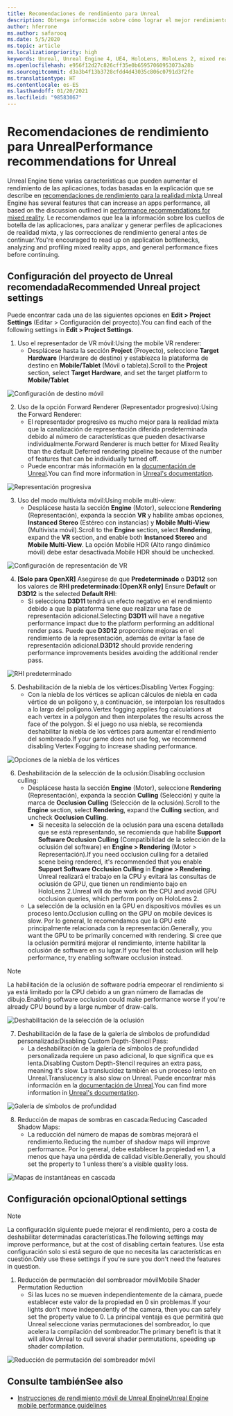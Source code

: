 ```yaml
---
title: Recomendaciones de rendimiento para Unreal
description: Obtenga información sobre cómo lograr el mejor rendimiento de las aplicaciones de realidad mixta con la configuración de proyecto de Unreal recomendada.
author: hferrone
ms.author: safarooq
ms.date: 5/5/2020
ms.topic: article
ms.localizationpriority: high
keywords: Unreal, Unreal Engine 4, UE4, HoloLens, HoloLens 2, mixed reality, performance, optimization, settings, documentation
ms.openlocfilehash: e956f12d27c826cff35e0b65957060953073a28b
ms.sourcegitcommit: d3a3b4f13b3728cfdd4d43035c806c0791d3f2fe
ms.translationtype: HT
ms.contentlocale: es-ES
ms.lasthandoff: 01/20/2021
ms.locfileid: "98583067"
---
```

# <a name="performance-recommendations-for-unreal"></a><span data-ttu-id="8a6b0-104">Recomendaciones de rendimiento para Unreal</span><span class="sxs-lookup"><span data-stu-id="8a6b0-104">Performance recommendations for Unreal</span></span>

<span data-ttu-id="8a6b0-105">Unreal Engine tiene varias características que pueden aumentar el rendimiento de las aplicaciones, todas basadas en la explicación que se describe en [recomendaciones de rendimiento para la realidad mixta](../platform-capabilities-and-apis/understanding-performance-for-mixed-reality.md).</span><span class="sxs-lookup"><span data-stu-id="8a6b0-105">Unreal Engine has several features that can increase an apps performance, all based on the discussion outlined in [performance recommendations for mixed reality](../platform-capabilities-and-apis/understanding-performance-for-mixed-reality.md).</span></span> <span data-ttu-id="8a6b0-106">Le recomendamos que lea la información sobre los cuellos de botella de las aplicaciones, para analizar y generar perfiles de aplicaciones de realidad mixta, y las correcciones de rendimiento general antes de continuar.</span><span class="sxs-lookup"><span data-stu-id="8a6b0-106">You're encouraged to read up on application bottlenecks, analyzing and profiling mixed reality apps, and general performance fixes before continuing.</span></span>

## <a name="recommended-unreal-project-settings"></a><span data-ttu-id="8a6b0-107">Configuración del proyecto de Unreal recomendada</span><span class="sxs-lookup"><span data-stu-id="8a6b0-107">Recommended Unreal project settings</span></span>

<span data-ttu-id="8a6b0-108">Puede encontrar cada una de las siguientes opciones en **Edit > Project Settings** (Editar > Configuración del proyecto).</span><span class="sxs-lookup"><span data-stu-id="8a6b0-108">You can find each of the following settings in **Edit > Project Settings**.</span></span>

1. <span data-ttu-id="8a6b0-109">Uso el representador de VR móvil:</span><span class="sxs-lookup"><span data-stu-id="8a6b0-109">Using the mobile VR renderer:</span></span>
    * <span data-ttu-id="8a6b0-110">Desplácese hasta la sección **Project** (Proyecto), seleccione **Target Hardware** (Hardware de destino) y establezca la plataforma de destino en **Mobile/Tablet** (Móvil o tableta).</span><span class="sxs-lookup"><span data-stu-id="8a6b0-110">Scroll to the **Project** section, select **Target Hardware**, and set the target platform to **Mobile/Tablet**</span></span>

![Configuración de destino móvil](images/unreal/performance-recommendations-img-01.png)

2. <span data-ttu-id="8a6b0-112">Uso de la opción Forward Renderer (Representador progresivo):</span><span class="sxs-lookup"><span data-stu-id="8a6b0-112">Using the Forward Renderer:</span></span> 
    * <span data-ttu-id="8a6b0-113">El representador progresivo es mucho mejor para la realidad mixta que la canalización de representación diferida predeterminada debido al número de características que pueden desactivarse individualmente.</span><span class="sxs-lookup"><span data-stu-id="8a6b0-113">Forward Renderer is much better for Mixed Reality than the default Deferred rendering pipeline because of the number of features that can be individually turned off.</span></span> 
    * <span data-ttu-id="8a6b0-114">Puede encontrar más información en la [documentación de Unreal](https://docs.unrealengine.com/Platforms/VR/DevelopVR/VRPerformance/index.html).</span><span class="sxs-lookup"><span data-stu-id="8a6b0-114">You can find more information in [Unreal's documentation](https://docs.unrealengine.com/Platforms/VR/DevelopVR/VRPerformance/index.html).</span></span>

![Representación progresiva](images/unreal/performance-recommendations-img-04.png)

3. <span data-ttu-id="8a6b0-116">Uso del modo multivista móvil:</span><span class="sxs-lookup"><span data-stu-id="8a6b0-116">Using mobile multi-view:</span></span>
    * <span data-ttu-id="8a6b0-117">Desplácese hasta la sección **Engine** (Motor), seleccione **Rendering** (Representación), expanda la sección **VR** y habilite ambas opciones, **Instanced Stereo** (Estéreo con instancias) y **Mobile Multi-View** (Multivista móvil).</span><span class="sxs-lookup"><span data-stu-id="8a6b0-117">Scroll to the **Engine** section, select **Rendering**, expand the **VR** section, and enable both **Instanced Stereo** and **Mobile Multi-View**.</span></span> <span data-ttu-id="8a6b0-118">La opción Mobile HDR (Alto rango dinámico móvil) debe estar desactivada.</span><span class="sxs-lookup"><span data-stu-id="8a6b0-118">Mobile HDR should be unchecked.</span></span>

![Configuración de representación de VR](images/unreal/performance-recommendations-img-03.png)

4. <span data-ttu-id="8a6b0-120">**[Solo para OpenXR]** Asegúrese de que **Predeterminado** o **D3D12** son los valores de **RHI predeterminado**:</span><span class="sxs-lookup"><span data-stu-id="8a6b0-120">**[OpenXR only]** Ensure **Default** or **D3D12** is the selected **Default RHI**:</span></span>
    * <span data-ttu-id="8a6b0-121">Si selecciona **D3D11** tendrá un efecto negativo en el rendimiento debido a que la plataforma tiene que realizar una fase de representación adicional.</span><span class="sxs-lookup"><span data-stu-id="8a6b0-121">Selecting **D3D11** will have a negative performance impact due to the platform performing an additional render pass.</span></span> <span data-ttu-id="8a6b0-122">Puede que **D3D12** proporcione mejoras en el rendimiento de la representación, además de evitar la fase de representación adicional.</span><span class="sxs-lookup"><span data-stu-id="8a6b0-122">**D3D12** should provide rendering performance improvements besides avoiding the additional render pass.</span></span>

![RHI predeterminado](images/unreal/performance-recommendations-img-09.png)

5. <span data-ttu-id="8a6b0-124">Deshabilitación de la niebla de los vértices:</span><span class="sxs-lookup"><span data-stu-id="8a6b0-124">Disabling Vertex Fogging:</span></span> 
    * <span data-ttu-id="8a6b0-125">Con la niebla de los vértices se aplican cálculos de niebla en cada vértice de un polígono y, a continuación, se interpolan los resultados a lo largo del polígono.</span><span class="sxs-lookup"><span data-stu-id="8a6b0-125">Vertex fogging applies fog calculations at each vertex in a polygon and then interpolates the results across the face of the polygon.</span></span> <span data-ttu-id="8a6b0-126">Si el juego no usa niebla, se recomienda deshabilitar la niebla de los vértices para aumentar el rendimiento del sombreado.</span><span class="sxs-lookup"><span data-stu-id="8a6b0-126">If your game does not use fog, we recommend disabling Vertex Fogging to increase shading performance.</span></span>

![Opciones de la niebla de los vértices](images/unreal/performance-recommendations-img-05.png)

6. <span data-ttu-id="8a6b0-128">Deshabilitación de la selección de la oclusión:</span><span class="sxs-lookup"><span data-stu-id="8a6b0-128">Disabling occlusion culling:</span></span>
    * <span data-ttu-id="8a6b0-129">Desplácese hasta la sección **Engine** (Motor), seleccione **Rendering** (Representación), expanda la sección **Culling** (Selección) y quite la marca de **Occlusion Culling** (Selección de la oclusión).</span><span class="sxs-lookup"><span data-stu-id="8a6b0-129">Scroll to the **Engine** section, select **Rendering**, expand the **Culling** section, and uncheck **Occlusion Culling**.</span></span>
        + <span data-ttu-id="8a6b0-130">Si necesita la selección de la oclusión para una escena detallada que se está representando, se recomienda que habilite **Support Software Occlusion Culling** (Compatibilidad de la selección de la oclusión del software) en **Engine > Rendering** (Motor > Representación).</span><span class="sxs-lookup"><span data-stu-id="8a6b0-130">If you need occlusion culling for a detailed scene being rendered, it's recommended that you enable **Support Software Occlusion Culling** in **Engine > Rendering**.</span></span> <span data-ttu-id="8a6b0-131">Unreal realizará el trabajo en la CPU y evitará las consultas de oclusión de GPU, que tienen un rendimiento bajo en HoloLens 2.</span><span class="sxs-lookup"><span data-stu-id="8a6b0-131">Unreal will do the work on the CPU and avoid GPU occlusion queries, which perform poorly on HoloLens 2.</span></span>
    * <span data-ttu-id="8a6b0-132">La selección de la oclusión en la GPU en dispositivos móviles es un proceso lento.</span><span class="sxs-lookup"><span data-stu-id="8a6b0-132">Occlusion culling on the GPU on mobile devices is slow.</span></span> <span data-ttu-id="8a6b0-133">Por lo general, le recomendamos que la GPU esté principalmente relacionada con la representación.</span><span class="sxs-lookup"><span data-stu-id="8a6b0-133">Generally, you want the GPU to be primarily concerned with rendering.</span></span> <span data-ttu-id="8a6b0-134">Si cree que la oclusión permitirá mejorar el rendimiento, intente habilitar la oclusión de software en su lugar.</span><span class="sxs-lookup"><span data-stu-id="8a6b0-134">If you feel that occlusion will help performance, try enabling software occlusion instead.</span></span> 

> [!NOTE]
> <span data-ttu-id="8a6b0-135">La habilitación de la oclusión de software podría empeorar el rendimiento si ya está limitado por la CPU debido a un gran número de llamadas de dibujo.</span><span class="sxs-lookup"><span data-stu-id="8a6b0-135">Enabling software occlusion could make performance worse if you're already CPU bound by a large number of draw-calls.</span></span>

![Deshabilitación de la selección de la oclusión](images/unreal/performance-recommendations-img-02.png)

7. <span data-ttu-id="8a6b0-137">Deshabilitación de la fase de la galería de símbolos de profundidad personalizada:</span><span class="sxs-lookup"><span data-stu-id="8a6b0-137">Disabling Custom Depth-Stencil Pass:</span></span>
    * <span data-ttu-id="8a6b0-138">La deshabilitación de la galería de símbolos de profundidad personalizada requiere un paso adicional, lo que significa que es lenta.</span><span class="sxs-lookup"><span data-stu-id="8a6b0-138">Disabling Custom Depth-Stencil requires an extra pass, meaning it's slow.</span></span> <span data-ttu-id="8a6b0-139">La translucidez también es un proceso lento en Unreal.</span><span class="sxs-lookup"><span data-stu-id="8a6b0-139">Translucency is also slow on Unreal.</span></span> <span data-ttu-id="8a6b0-140">Puede encontrar más información en la [documentación de Unreal](https://docs.unrealengine.com/Engine/Performance/Guidelines/index.html).</span><span class="sxs-lookup"><span data-stu-id="8a6b0-140">You can find more information in [Unreal's documentation](https://docs.unrealengine.com/Engine/Performance/Guidelines/index.html).</span></span>

![Galería de símbolos de profundidad](images/unreal/performance-recommendations-img-06.png)

8. <span data-ttu-id="8a6b0-142">Reducción de mapas de sombras en cascada:</span><span class="sxs-lookup"><span data-stu-id="8a6b0-142">Reducing Cascaded Shadow Maps:</span></span> 
    * <span data-ttu-id="8a6b0-143">La reducción del número de mapas de sombras mejorará el rendimiento.</span><span class="sxs-lookup"><span data-stu-id="8a6b0-143">Reducing the number of shadow maps will improve performance.</span></span> <span data-ttu-id="8a6b0-144">Por lo general, debe establecer la propiedad en 1, a menos que haya una pérdida de calidad visible.</span><span class="sxs-lookup"><span data-stu-id="8a6b0-144">Generally, you should set the property to 1 unless there's a visible quality loss.</span></span> 

![Mapas de instantáneas en cascada](images/unreal/performance-recommendations-img-07.png)

## <a name="optional-settings"></a><span data-ttu-id="8a6b0-146">Configuración opcional</span><span class="sxs-lookup"><span data-stu-id="8a6b0-146">Optional settings</span></span>

> [!NOTE]
> <span data-ttu-id="8a6b0-147">La configuración siguiente puede mejorar el rendimiento, pero a costa de deshabilitar determinadas características.</span><span class="sxs-lookup"><span data-stu-id="8a6b0-147">The following settings may improve performance, but at the cost of disabling certain features.</span></span> <span data-ttu-id="8a6b0-148">Use esta configuración solo si está seguro de que no necesita las características en cuestión.</span><span class="sxs-lookup"><span data-stu-id="8a6b0-148">Only use these settings if you're sure you don't need the features in question.</span></span>

1. <span data-ttu-id="8a6b0-149">Reducción de permutación del sombreador móvil</span><span class="sxs-lookup"><span data-stu-id="8a6b0-149">Mobile Shader Permutation Reduction</span></span>
    * <span data-ttu-id="8a6b0-150">Si las luces no se mueven independientemente de la cámara, puede establecer este valor de la propiedad en 0 sin problemas.</span><span class="sxs-lookup"><span data-stu-id="8a6b0-150">If your lights don't move independently of the camera, then you can safely set the property value to 0.</span></span> <span data-ttu-id="8a6b0-151">La principal ventaja es que permitirá que Unreal seleccione varias permutaciones del sombreador, lo que acelera la compilación del sombreador.</span><span class="sxs-lookup"><span data-stu-id="8a6b0-151">The primary benefit is that it will allow Unreal to cull several shader permutations, speeding up shader compilation.</span></span>

![Reducción de permutación del sombreador móvil](images/unreal/performance-recommendations-img-08.png)

## <a name="see-also"></a><span data-ttu-id="8a6b0-153">Consulte también</span><span class="sxs-lookup"><span data-stu-id="8a6b0-153">See also</span></span>

* [<span data-ttu-id="8a6b0-154">Instrucciones de rendimiento móvil de Unreal Engine</span><span class="sxs-lookup"><span data-stu-id="8a6b0-154">Unreal Engine mobile performance guidelines</span></span>]( https://docs.unrealengine.com/Platforms/Mobile/Performance/index.html)